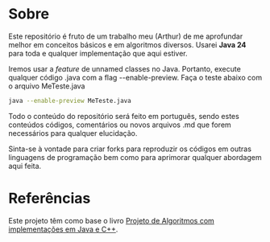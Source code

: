 # Sobre
Este repositório é fruto de um trabalho meu (Arthur) de me aprofundar melhor em conceitos básicos e em algoritmos diversos. Usarei **Java 24** para toda e qualquer implementação que aqui estiver.

Iremos usar a *feature* de unnamed classes no Java. Portanto, execute qualquer código .java com a flag --enable-preview. Faça o teste abaixo com o arquivo MeTeste.java


```bash
java --enable-preview MeTeste.java
```

Todo o conteúdo do repositório será feito em português, sendo estes conteúdos códigos, comentários ou novos arquivos .md que forem necessários para qualquer elucidação.

Sinta-se à vontade para criar forks para reproduzir os códigos em outras linguagens de programação bem como para aprimorar qualquer abordagem aqui feita.

# Referências
Este projeto têm como base o livro [Projeto de Algoritmos com implementações em Java e C++](https://www.amazon.com.br/Projeto-algoritmos-com-implementa%C3%A7%C3%A3o-java/dp/8522105251/ref=sr_1_2?crid=35P439TTBZOI&dib=eyJ2IjoiMSJ9.502F7pxmO9Bol5zZTydIuMlizLWumpB7OLp4iKsf3w3GjHj071QN20LucGBJIEps.wReDqG0JSkMPIlSlmuZl6vu3q61btkOFoNF0FMddoP0&dib_tag=se&keywords=projeto+de+algoritmos+nivio+ziviani&qid=1753410058&sprefix=projetos+de+algo%2Caps%2C217&sr=8-2&ufe=app_do%3Aamzn1.fos.fcd6d665-32ba-4479-9f21-b774e276a678). 